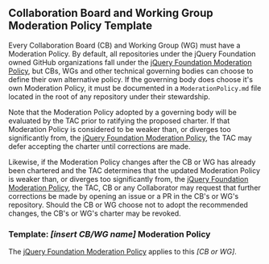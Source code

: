 ## Collaboration Board and Working Group Moderation Policy Template

Every Collaboration Board (CB) and Working Group (WG) must have a Moderation
Policy. By default, all repositories under the jQuery Foundation owned GitHub
organizations fall under the [jQuery Foundation Moderation Policy][], but CBs,
WGs and other technical governing bodies can choose to define their own
alternative policy. If the governing body does choose it's own Moderation
Policy, it must be documented in a `ModerationPolicy.md` file located in the
root of any repository under their stewardship.

Note that the Moderation Policy adopted by a governing body will be evaluated by
the TAC prior to ratifying the proposed charter. If that Moderation Policy is
considered to be weaker than, or diverges too significantly from, the
[jQuery Foundation Moderation Policy][], the TAC may defer accepting the charter
until corrections are made.

Likewise, if the Moderation Policy changes after the CB or WG has already been
chartered and the TAC determines that the updated Moderation Policy is weaker
than, or diverges too significantly from, the
[jQuery Foundation Moderation Policy][], the TAC, CB or any Collaborator may
request that further corrections be made by opening an issue or a PR in the CB's
or WG's repository. Should the CB or WG choose not to adopt the recommended
changes, the CB's or WG's charter may be revoked.

### Template: *[insert CB/WG name]* Moderation Policy

The [jQuery Foundation Moderation Policy][] applies to this *[CB or WG]*.

[jQuery Foundation Moderation Policy]: https://github.com/jquery-foundation/TAC/blob/master/Moderation-Policy.md
